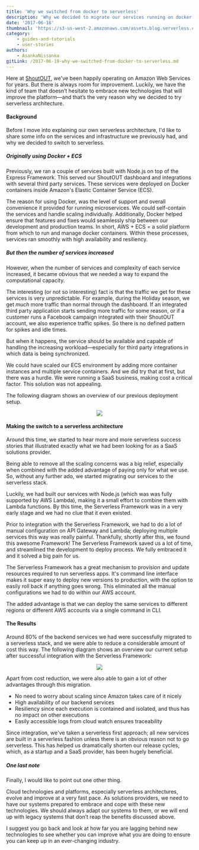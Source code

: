 ```yaml
---
title: 'Why we switched from docker to serverless'
description: 'Why we decided to migrate our services running on docker containers to serverless stack using aws lambda functions and aws api gateway'
date: '2017-06-18'
thumbnail: 'https://s3-us-west-2.amazonaws.com/assets.blog.serverless.com/header+images/docker-vs-serverless.jpg'
category:
    - guides-and-tutorials
    - user-stories
authors:
    - AsankaNissanka
gitLink: /2017-06-19-why-we-switched-from-docker-to-serverless.md
---
```


Here at [ShoutOUT](https://getshoutout.com), we've been happily operating on Amazon Web Services for years. But there is always room for improvement. Luckily, we have the kind of team that doesn’t hesitate to embrace new technologies that will improve the platform—and that’s the very reason why we decided to try serverless architecture.

#### Background

Before I move into explaining our own serverless architecture, I'd like to share some info on the services and infrastructure we previously had, and why we decided to switch to serverless.

##### Originally using Docker + ECS

Previously, we ran a couple of services built with Node.js on top of the Express Framework. This served our ShoutOUT dashboard and integrations with several third party services. These services were deployed on Docker containers inside Amazon's Elastic Container Service (ECS).

The reason for using Docker, was the level of support and overall convenience it provided for running microservices. We could self-contain the services and handle scaling individually. Additionally, Docker helped ensure that features and fixes would seamlessly ship between our development and production teams. In short, AWS + ECS = a solid platform from which to run and manage docker containers. Within these processes, services ran smoothly with high availability and resiliency.

##### But then the number of services increased

However, when the number of services and complexity of each service increased, it became obvious that we needed a way to expand the computational capacity.

The interesting (or not so interesting) fact is that the traffic we get for these services is very unpredictable. For example, during the Holiday season, we get *much* more traffic than normal through the dashboard. If an integrated third party application starts sending more traffic for some reason, or if a customer runs a Facebook campaign integrated with their ShoutOUT account, we also experience traffic spikes. So there is no defined pattern for spikes and idle times.

But when it happens, the service should be available and capable of handling the increasing workload—especially for third party integrations in which data is being synchronized.

We could have scaled our ECS environment by adding more container instances and multiple service containers. And we did try that at first, but there was a hurdle. We were running a SaaS business, making cost a critical factor. This solution was not appealing.

The following diagram shows an overview of our previous deployment setup.

<p align="center">
  <img src="https://cdn-images-1.medium.com/max/1600/1*qpPXgoLcZCpVUNDUF-E_XA.png">
</p>

#### Making the switch to a serverless architecture

Around this time, we started to hear more and more serverless success stories that illustrated exactly what we had been looking for as a SaaS solutions provider.

Being able to remove all the scaling concerns was a big relief, especially when combined with the added advantage of paying only for what we use. So, without any further ado, we started migrating our services to the serverless stack.

Luckily, we had built our services with Node.js (which was was fully supported by AWS Lambda), making it a small effort to combine them with Lambda functions. By this time, the Serverless Framework was in a very early stage and we had no clue that it even existed.

Prior to integration with the Serverless Framework, we had to do a lot of manual configuration on API Gateway and Lambda; deploying multiple services this way was really painful. Thankfully, shortly after this, we found this awesome Framework! The Serverless Framework saved us a lot of time, and streamlined the development to deploy process. We fully embraced it and it  solved a big pain for us.

The Serverless Framework has a great mechanism to provision and update resources required to run serverless apps. It's command line interface makes it super easy to deploy new versions to production, with the option to easily roll back if anything goes wrong. This eliminated all the manual configurations we had to do within our AWS account.

The added advantage is that we can deploy the same services to different regions or different AWS accounts via a single command in CLI.

#### The Results

Around 80% of the backend services we had were successfully migrated to a serverless stack, and we were able to reduce a considerable amount of cost this way. The following diagram shows an overview our current setup after successful integration with the Serverless Framework:

<p align="center">
  <img align="center" src="https://cdn-images-1.medium.com/max/1600/1*rp4PZBrhEX5_dCjIkmrEww.png">
</p>

Apart from cost reduction, we were also able to gain a lot of other advantages through this migration.

* No need to worry about scaling since Amazon takes care of it nicely
* High availability of our backend services
* Resiliency since each execution is contained and isolated, and thus has no impact on other executions
* Easily accessible logs from cloud watch ensures traceability

Since integration, we've taken a serverless first approach; all new services are built in a serverless fashion unless there is an obvious reason not to go serverless. This has helped us dramatically shorten our release cycles, which, as a startup and a SaaS provider, has been hugely beneficial.

##### One last note

Finally, I would like to point out one other thing.

Cloud technologies and platforms, especially serverless architectures, evolve and improve at a very fast pace. As solutions providers, we need to have our systems prepared to embrace and cope with these new technologies. We should always adapt our systems to them, or we will end up with legacy systems that don’t reap the benefits discussed above.

I suggest you go back and look at how far you are lagging behind new technologies to see whether you can improve what you are doing to ensure you can keep up in an ever-changing industry.

